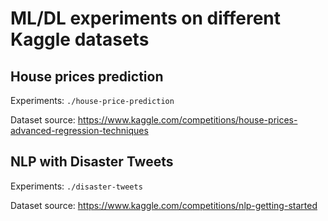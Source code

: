 # ML/DL experiments on different Kaggle datasets

## House prices prediction

Experiments: `./house-price-prediction`

Dataset source:
https://www.kaggle.com/competitions/house-prices-advanced-regression-techniques

## NLP with Disaster Tweets

Experiments: `./disaster-tweets`

Dataset source:
https://www.kaggle.com/competitions/nlp-getting-started
